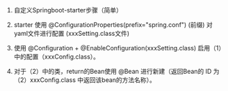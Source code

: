 1. 自定义Springboot-starter步骤（简单）

1. starter 使用 @ConfigurationProperties(prefix="spring.conf") (前缀) 对yaml文件进行配置 (xxxSetting.class文件)
2. 使用 @Configuration + @EnableConfiguration(xxxSetting.class) 启用（1）中的配置（xxxConfig.class）。
3. 对于（2）中的类，return的Bean使用 @Bean 进行新建（返回Bean的 ID 为（2）xxxConfig.class 中返回该bean的方法名称）。


